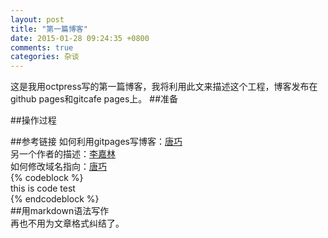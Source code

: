 ```yaml
---
layout: post
title: "第一篇博客"
date: 2015-01-28 09:24:35 +0800
comments: true
categories: 杂谈
---
```

这是我用octpress写的第一篇博客，我将利用此文来描述这个工程，博客发布在github pages和gitcafe pages上。
##准备

##操作过程

##参考链接
如何利用gitpages写博客：[唐巧](http://blog.devtang.com/blog/2012/02/10/setup-blog-based-on-github/)  
另一个作者的描述：[李嘉林](http://zerodie.github.io/blog/2012/01/19/octopress-github-pages/)  
如何修改域名指向：[唐巧](http://devtang.com/blog/2014/06/02/use-gitcafe-to-host-blog/)  
{% codeblock %}  
this is code test  
{% endcodeblock %}  
##用markdown语法写作  
再也不用为文章格式纠结了。  